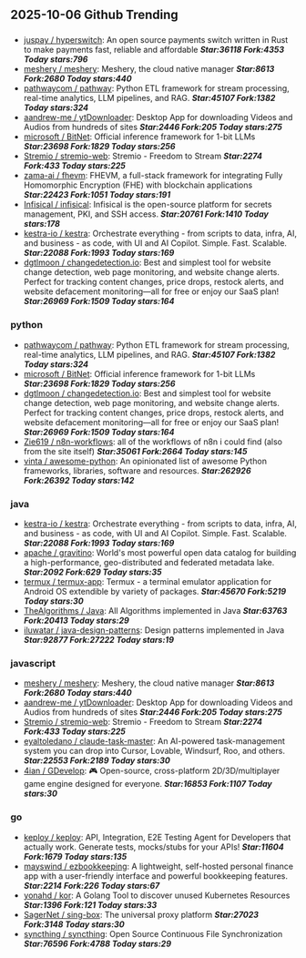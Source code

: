 ## 2025-10-06 Github Trending

### 
* [juspay / hyperswitch](https://github.com/juspay/hyperswitch): An open source payments switch written in Rust to make payments fast, reliable and affordable ***Star:36118 Fork:4353 Today stars:796***
* [meshery / meshery](https://github.com/meshery/meshery): Meshery, the cloud native manager ***Star:8613 Fork:2680 Today stars:440***
* [pathwaycom / pathway](https://github.com/pathwaycom/pathway): Python ETL framework for stream processing, real-time analytics, LLM pipelines, and RAG. ***Star:45107 Fork:1382 Today stars:324***
* [aandrew-me / ytDownloader](https://github.com/aandrew-me/ytDownloader): Desktop App for downloading Videos and Audios from hundreds of sites ***Star:2446 Fork:205 Today stars:275***
* [microsoft / BitNet](https://github.com/microsoft/BitNet): Official inference framework for 1-bit LLMs ***Star:23698 Fork:1829 Today stars:256***
* [Stremio / stremio-web](https://github.com/Stremio/stremio-web): Stremio - Freedom to Stream ***Star:2274 Fork:433 Today stars:225***
* [zama-ai / fhevm](https://github.com/zama-ai/fhevm): FHEVM, a full-stack framework for integrating Fully Homomorphic Encryption (FHE) with blockchain applications ***Star:22423 Fork:1051 Today stars:191***
* [Infisical / infisical](https://github.com/Infisical/infisical): Infisical is the open-source platform for secrets management, PKI, and SSH access. ***Star:20761 Fork:1410 Today stars:178***
* [kestra-io / kestra](https://github.com/kestra-io/kestra): Orchestrate everything - from scripts to data, infra, AI, and business - as code, with UI and AI Copilot. Simple. Fast. Scalable. ***Star:22088 Fork:1993 Today stars:169***
* [dgtlmoon / changedetection.io](https://github.com/dgtlmoon/changedetection.io): Best and simplest tool for website change detection, web page monitoring, and website change alerts. Perfect for tracking content changes, price drops, restock alerts, and website defacement monitoring—all for free or enjoy our SaaS plan! ***Star:26969 Fork:1509 Today stars:164***

### python
* [pathwaycom / pathway](https://github.com/pathwaycom/pathway): Python ETL framework for stream processing, real-time analytics, LLM pipelines, and RAG. ***Star:45107 Fork:1382 Today stars:324***
* [microsoft / BitNet](https://github.com/microsoft/BitNet): Official inference framework for 1-bit LLMs ***Star:23698 Fork:1829 Today stars:256***
* [dgtlmoon / changedetection.io](https://github.com/dgtlmoon/changedetection.io): Best and simplest tool for website change detection, web page monitoring, and website change alerts. Perfect for tracking content changes, price drops, restock alerts, and website defacement monitoring—all for free or enjoy our SaaS plan! ***Star:26969 Fork:1509 Today stars:164***
* [Zie619 / n8n-workflows](https://github.com/Zie619/n8n-workflows): all of the workflows of n8n i could find (also from the site itself) ***Star:35061 Fork:2664 Today stars:145***
* [vinta / awesome-python](https://github.com/vinta/awesome-python): An opinionated list of awesome Python frameworks, libraries, software and resources. ***Star:262926 Fork:26392 Today stars:142***

### java
* [kestra-io / kestra](https://github.com/kestra-io/kestra): Orchestrate everything - from scripts to data, infra, AI, and business - as code, with UI and AI Copilot. Simple. Fast. Scalable. ***Star:22088 Fork:1993 Today stars:169***
* [apache / gravitino](https://github.com/apache/gravitino): World's most powerful open data catalog for building a high-performance, geo-distributed and federated metadata lake. ***Star:2092 Fork:629 Today stars:35***
* [termux / termux-app](https://github.com/termux/termux-app): Termux - a terminal emulator application for Android OS extendible by variety of packages. ***Star:45670 Fork:5219 Today stars:30***
* [TheAlgorithms / Java](https://github.com/TheAlgorithms/Java): All Algorithms implemented in Java ***Star:63763 Fork:20413 Today stars:29***
* [iluwatar / java-design-patterns](https://github.com/iluwatar/java-design-patterns): Design patterns implemented in Java ***Star:92877 Fork:27222 Today stars:19***

### javascript
* [meshery / meshery](https://github.com/meshery/meshery): Meshery, the cloud native manager ***Star:8613 Fork:2680 Today stars:440***
* [aandrew-me / ytDownloader](https://github.com/aandrew-me/ytDownloader): Desktop App for downloading Videos and Audios from hundreds of sites ***Star:2446 Fork:205 Today stars:275***
* [Stremio / stremio-web](https://github.com/Stremio/stremio-web): Stremio - Freedom to Stream ***Star:2274 Fork:433 Today stars:225***
* [eyaltoledano / claude-task-master](https://github.com/eyaltoledano/claude-task-master): An AI-powered task-management system you can drop into Cursor, Lovable, Windsurf, Roo, and others. ***Star:22553 Fork:2189 Today stars:30***
* [4ian / GDevelop](https://github.com/4ian/GDevelop): 🎮 Open-source, cross-platform 2D/3D/multiplayer game engine designed for everyone. ***Star:16853 Fork:1107 Today stars:30***

### go
* [keploy / keploy](https://github.com/keploy/keploy): API, Integration, E2E Testing Agent for Developers that actually work. Generate tests, mocks/stubs for your APIs! ***Star:11604 Fork:1679 Today stars:135***
* [mayswind / ezbookkeeping](https://github.com/mayswind/ezbookkeeping): A lightweight, self-hosted personal finance app with a user-friendly interface and powerful bookkeeping features. ***Star:2214 Fork:226 Today stars:67***
* [yonahd / kor](https://github.com/yonahd/kor): A Golang Tool to discover unused Kubernetes Resources ***Star:1396 Fork:121 Today stars:33***
* [SagerNet / sing-box](https://github.com/SagerNet/sing-box): The universal proxy platform ***Star:27023 Fork:3148 Today stars:30***
* [syncthing / syncthing](https://github.com/syncthing/syncthing): Open Source Continuous File Synchronization ***Star:76596 Fork:4788 Today stars:29***
